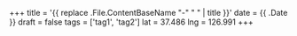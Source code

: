 +++
title = '{{ replace .File.ContentBaseName "-" " " | title }}'
date = {{ .Date }}
draft = false
tags = ['tag1', 'tag2']
lat = 37.486
lng = 126.991
+++

